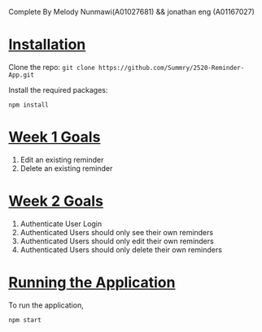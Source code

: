 Complete By Melody Nunmawi(A01027681) && jonathan eng (A01167027)
# <ins>**Installation**</ins>

Clone the repo: `git clone https://github.com/Summry/2520-Reminder-App.git`

Install the required packages:

```
npm install
```

# <ins>**Week 1 Goals**</ins>

1. Edit an existing reminder
2. Delete an existing reminder

# <ins>**Week 2 Goals**</ins>

1. Authenticate User Login
2. Authenticated Users should only see their own reminders
3. Authenticated Users should only edit their own reminders
4. Authenticated Users should only delete their own reminders

# <ins>**Running the Application**</ins>

To run the application,

```
npm start
